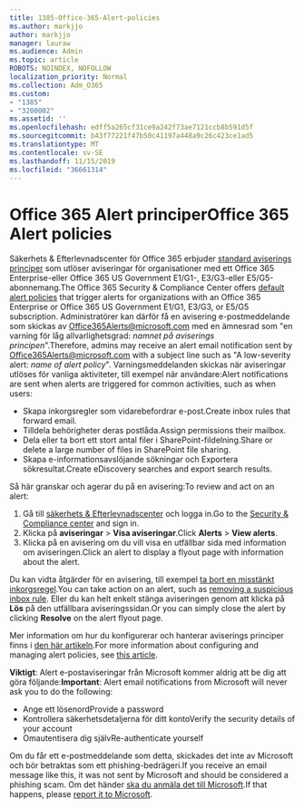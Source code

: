 ```yaml
---
title: 1385-Office-365-Alert-policies
ms.author: markjjo
author: markjjo
manager: lauraw
ms.audience: Admin
ms.topic: article
ROBOTS: NOINDEX, NOFOLLOW
localization_priority: Normal
ms.collection: Adm_O365
ms.custom:
- "1385"
- "3200002"
ms.assetid: ''
ms.openlocfilehash: edff5a265cf31ce9a242f73ae7121ccb8b591d5f
ms.sourcegitcommit: b43f77221f47b50c41197a448a9c26c423ce1ad5
ms.translationtype: MT
ms.contentlocale: sv-SE
ms.lasthandoff: 11/15/2019
ms.locfileid: "36661314"
---
```

# <a name="office-365-alert-policies"></a><span data-ttu-id="2c4b1-102">Office 365 Alert principer</span><span class="sxs-lookup"><span data-stu-id="2c4b1-102">Office 365 Alert policies</span></span>

<span data-ttu-id="2c4b1-103">Säkerhets & Efterlevnadscenter för Office 365 erbjuder [standard aviserings principer](https://docs.microsoft.com/office365/securitycompliance/alert-policies#default-alert-policies) som utlöser aviseringar för organisationer med ett Office 365 Enterprise-eller Office 365 US Government E1/G1-, E3/G3-eller E5/G5-abonnemang.</span><span class="sxs-lookup"><span data-stu-id="2c4b1-103">The Office 365 Security & Compliance Center offers [default alert policies](https://docs.microsoft.com/office365/securitycompliance/alert-policies#default-alert-policies) that trigger alerts for organizations with an Office 365 Enterprise or Office 365 US Government E1/G1, E3/G3, or E5/G5 subscription.</span></span> <span data-ttu-id="2c4b1-104">Administratörer kan därför få en avisering e-postmeddelande som skickas av Office365Alerts@microsoft.com med en ämnesrad som "en varning för låg allvarlighetsgrad: *namnet på aviserings principen*".</span><span class="sxs-lookup"><span data-stu-id="2c4b1-104">Therefore, admins may receive an alert email notification sent by Office365Alerts@microsoft.com with a subject line such as "A low-severity alert: *name of alert policy*".</span></span> <span data-ttu-id="2c4b1-105">Varningsmeddelanden skickas när aviseringar utlöses för vanliga aktiviteter, till exempel när användare:</span><span class="sxs-lookup"><span data-stu-id="2c4b1-105">Alert notifications are sent when alerts are triggered for common activities, such as when users:</span></span>

- <span data-ttu-id="2c4b1-106">Skapa inkorgsregler som vidarebefordrar e-post.</span><span class="sxs-lookup"><span data-stu-id="2c4b1-106">Create inbox rules that forward email.</span></span>
- <span data-ttu-id="2c4b1-107">Tilldela behörigheter deras postlåda.</span><span class="sxs-lookup"><span data-stu-id="2c4b1-107">Assign permissions their mailbox.</span></span>
- <span data-ttu-id="2c4b1-108">Dela eller ta bort ett stort antal filer i SharePoint-fildelning.</span><span class="sxs-lookup"><span data-stu-id="2c4b1-108">Share or delete a large number of files in SharePoint file sharing.</span></span>
- <span data-ttu-id="2c4b1-109">Skapa e-informationsavslöjande sökningar och Exportera sökresultat.</span><span class="sxs-lookup"><span data-stu-id="2c4b1-109">Create eDiscovery searches and export search results.</span></span>

<span data-ttu-id="2c4b1-110">Så här granskar och agerar du på en avisering:</span><span class="sxs-lookup"><span data-stu-id="2c4b1-110">To review and act on an alert:</span></span>

1. <span data-ttu-id="2c4b1-111">Gå till [säkerhets & Efterlevnadscenter](https://protection.office.com) och logga in.</span><span class="sxs-lookup"><span data-stu-id="2c4b1-111">Go to the [Security & Compliance center](https://protection.office.com) and sign in.</span></span>
2. <span data-ttu-id="2c4b1-112">Klicka på **aviseringar** > **Visa aviseringar**.</span><span class="sxs-lookup"><span data-stu-id="2c4b1-112">Click **Alerts** > **View alerts**.</span></span>
3. <span data-ttu-id="2c4b1-113">Klicka på en avisering om du vill visa en utfällbar sida med information om aviseringen.</span><span class="sxs-lookup"><span data-stu-id="2c4b1-113">Click an alert to display a flyout page with information about the alert.</span></span>

<span data-ttu-id="2c4b1-114">Du kan vidta åtgärder för en avisering, till exempel [ta bort en misstänkt inkorgsregel](https://docs.microsoft.com/office365/securitycompliance/responding-to-a-compromised-email-account).</span><span class="sxs-lookup"><span data-stu-id="2c4b1-114">You can take action on an alert, such as [removing a suspicious inbox rule](https://docs.microsoft.com/office365/securitycompliance/responding-to-a-compromised-email-account).</span></span> <span data-ttu-id="2c4b1-115">Eller du kan helt enkelt stänga aviseringen genom att klicka på **Lös** på den utfällbara aviseringssidan.</span><span class="sxs-lookup"><span data-stu-id="2c4b1-115">Or you can simply close the alert by clicking **Resolve** on the alert flyout page.</span></span>

<span data-ttu-id="2c4b1-116">Mer information om hur du konfigurerar och hanterar aviserings principer finns i [den här artikeln](https://docs.microsoft.com/office365/securitycompliance/alert-policies).</span><span class="sxs-lookup"><span data-stu-id="2c4b1-116">For more information about configuring and managing alert policies, see  [this article](https://docs.microsoft.com/office365/securitycompliance/alert-policies).</span></span>

<span data-ttu-id="2c4b1-117">**Viktigt**: Alert e-postaviseringar från Microsoft kommer aldrig att be dig att göra följande:</span><span class="sxs-lookup"><span data-stu-id="2c4b1-117">**Important**: Alert email notifications from Microsoft will never ask you to do the following:</span></span>

- <span data-ttu-id="2c4b1-118">Ange ett lösenord</span><span class="sxs-lookup"><span data-stu-id="2c4b1-118">Provide a password</span></span>
- <span data-ttu-id="2c4b1-119">Kontrollera säkerhetsdetaljerna för ditt konto</span><span class="sxs-lookup"><span data-stu-id="2c4b1-119">Verify the security details of your account</span></span>
- <span data-ttu-id="2c4b1-120">Omautentisera dig själv</span><span class="sxs-lookup"><span data-stu-id="2c4b1-120">Re-authenticate yourself</span></span>

<span data-ttu-id="2c4b1-121">Om du får ett e-postmeddelande som detta, skickades det inte av Microsoft och bör betraktas som ett phishing-bedrägeri.</span><span class="sxs-lookup"><span data-stu-id="2c4b1-121">If you receive an email message like this, it was not sent by Microsoft and should be considered a phishing scam.</span></span> <span data-ttu-id="2c4b1-122">Om det händer [ska du anmäla det till Microsoft](https://docs.microsoft.com/office365/SecurityCompliance/report-junk-email-and-phishing-scams-in-outlook-on-the-web-eop).</span><span class="sxs-lookup"><span data-stu-id="2c4b1-122">If that happens, please [report it to Microsoft](https://docs.microsoft.com/office365/SecurityCompliance/report-junk-email-and-phishing-scams-in-outlook-on-the-web-eop).</span></span>